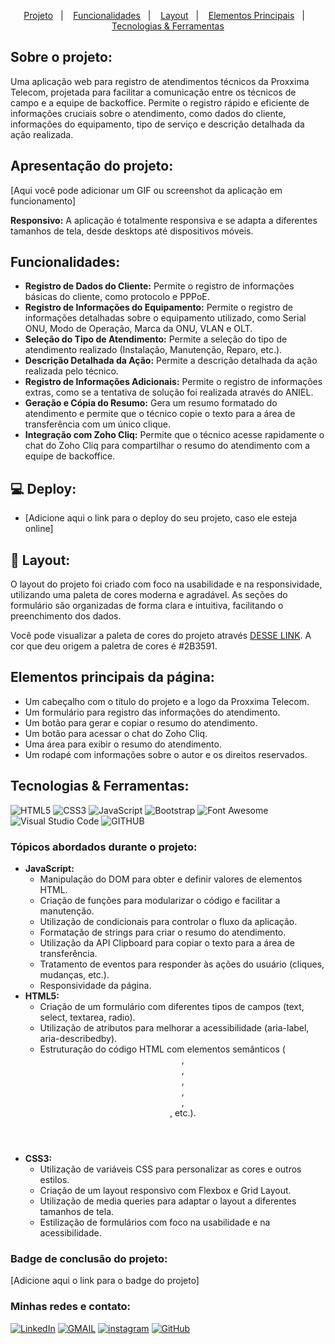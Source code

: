 <p align="center">
  <a href="#projeto">Projeto</a>   |   
  <a href="#funcionalidades">Funcionalidades</a>   |   
  <a href="#layout">Layout</a>   |   
  <a href="#elementosprincipais">Elementos Principais</a>   |   
  <a href="#tecnologias-ferramentas">Tecnologias & Ferramentas</a>
</p>

## Sobre o projeto:

Uma aplicação web para registro de atendimentos técnicos da Proxxima Telecom, projetada para facilitar a comunicação entre os técnicos de campo e a equipe de backoffice. Permite o registro rápido e eficiente de informações cruciais sobre o atendimento, como dados do cliente, informações do equipamento, tipo de serviço e descrição detalhada da ação realizada.

<h2 id="projeto">Apresentação do projeto:</h2> 

[Aqui você pode adicionar um GIF ou screenshot da aplicação em funcionamento]

**Responsivo:** A aplicação é totalmente responsiva e se adapta a diferentes tamanhos de tela, desde desktops até dispositivos móveis.

<h2 id="funcionalidades">Funcionalidades:</h2>

*   **Registro de Dados do Cliente:** Permite o registro de informações básicas do cliente, como protocolo e PPPoE.
*   **Registro de Informações do Equipamento:** Permite o registro de informações detalhadas sobre o equipamento utilizado, como Serial ONU, Modo de Operação, Marca da ONU, VLAN e OLT.
*   **Seleção do Tipo de Atendimento:** Permite a seleção do tipo de atendimento realizado (Instalação, Manutenção, Reparo, etc.).
*   **Descrição Detalhada da Ação:** Permite a descrição detalhada da ação realizada pelo técnico.
*   **Registro de Informações Adicionais:** Permite o registro de informações extras, como se a tentativa de solução foi realizada através do ANIEL.
*   **Geração e Cópia do Resumo:** Gera um resumo formatado do atendimento e permite que o técnico copie o texto para a área de transferência com um único clique.
*   **Integração com Zoho Cliq:** Permite que o técnico acesse rapidamente o chat do Zoho Cliq para compartilhar o resumo do atendimento com a equipe de backoffice.

## 💻 Deploy:

- [Adicione aqui o link para o deploy do seu projeto, caso ele esteja online]

<h2 id="layout">🔖 Layout:</h2> 

O layout do projeto foi criado com foco na usabilidade e na responsividade, utilizando uma paleta de cores moderna e agradável. As seções do formulário são organizadas de forma clara e intuitiva, facilitando o preenchimento dos dados.

Você pode visualizar a paleta de cores do projeto através [DESSE LINK](https://uicolors.app/create). A cor que deu origem a paletra de cores é #2B3591.

<h2 id="elementosprincipais">Elementos principais da página:</h2>

*   Um cabeçalho com o título do projeto e a logo da Proxxima Telecom.
*   Um formulário para registro das informações do atendimento.
*   Um botão para gerar e copiar o resumo do atendimento.
*   Um botão para acessar o chat do Zoho Cliq.
*   Uma área para exibir o resumo do atendimento.
*   Um rodapé com informações sobre o autor e os direitos reservados.

<h2 id="tecnologias-ferramentas">Tecnologias & Ferramentas:</h2>

![HTML5](https://img.shields.io/badge/html5-%23E34F26.svg?style=for-the-badge&logo=html5&logoColor=white)
![CSS3](https://img.shields.io/badge/css3-%231572B6.svg?style=for-the-badge&logo=css3&logoColor=white)
![JavaScript](https://img.shields.io/badge/javascript-%23323330.svg?style=for-the-badge&logo=javascript&logoColor=%23F7DF1E)
![Bootstrap](https://img.shields.io/badge/bootstrap-%23563D7C.svg?style=for-the-badge&logo=bootstrap&logoColor=white)
![Font Awesome](https://img.shields.io/badge/Font%20Awesome-394A59?style=for-the-badge&logo=font%20awesome&logoColor=%236AF)
![Visual Studio Code](https://img.shields.io/badge/Visual%20Studio%20Code-0078d7.svg?style=for-the-badge&logo=visual-studio-code&logoColor=white)
![GITHUB](https://img.shields.io/badge/github-18212d.svg?style=for-the-badge&logo=github&logoColor=white)

### Tópicos abordados durante o projeto:

*   **JavaScript:**
    *   Manipulação do DOM para obter e definir valores de elementos HTML.
    *   Criação de funções para modularizar o código e facilitar a manutenção.
    *   Utilização de condicionais para controlar o fluxo da aplicação.
    *   Formatação de strings para criar o resumo do atendimento.
    *   Utilização da API Clipboard para copiar o texto para a área de transferência.
    *   Tratamento de eventos para responder às ações do usuário (cliques, mudanças, etc.).
    *   Responsividade da página.
*   **HTML5:**
    *   Criação de um formulário com diferentes tipos de campos (text, select, textarea, radio).
    *   Utilização de atributos para melhorar a acessibilidade (aria-label, aria-describedby).
    *   Estruturação do código HTML com elementos semânticos (<header>, <nav>, <main>, <aside>, <footer>, <section>, etc.).
*   **CSS3:**
    *   Utilização de variáveis CSS para personalizar as cores e outros estilos.
    *   Criação de um layout responsivo com Flexbox e Grid Layout.
    *   Utilização de media queries para adaptar o layout a diferentes tamanhos de tela.
    *   Estilização de formulários com foco na usabilidade e na acessibilidade.

### Badge de conclusão do projeto: 

[Adicione aqui o link para o badge do projeto]

### Minhas redes e contato: 

<a href="https://www.linkedin.com/in/gabriel-albuquerque-souza-desenvolvedor/" target="_blank" >![LinkedIn](https://img.shields.io/badge/linkedin-%230077B5.svg?style=for-the-badge&logo=linkedin&logoColor=white)</a>
<a href="mailto:contato_gabriel_albuquerque@hotmail.com" target="_blank" >![GMAIL](https://img.shields.io/badge/GMAIL-D14836.svg?style=for-the-badge&logo=gmail&logoColor=white)</a>
<a href="https://www.instagram.com/gabriell.dat/" target="_blank" >![instagram](https://img.shields.io/badge/-Instagram-%23E4405F?style=for-the-badge&logo=instagram&logoColor=white)</a>
<a href="https://github.com/gabrieldev071" target="_blank" >![GitHub](https://img.shields.io/badge/github-18212d.svg?style=for-the-badge&logo=github&logoColor=white)</a>
